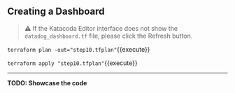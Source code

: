## Creating a Dashboard

> ⚠️ If the Katacoda Editor interface does not show the `datadog_dashboard.tf` file, please click the <i class="fa fa-sync"></i> Refresh button.

`terraform plan -out="step10.tfplan"`{{execute}}

`terraform apply "step10.tfplan"`{{execute}}

---

**TODO: Showcase the code**

